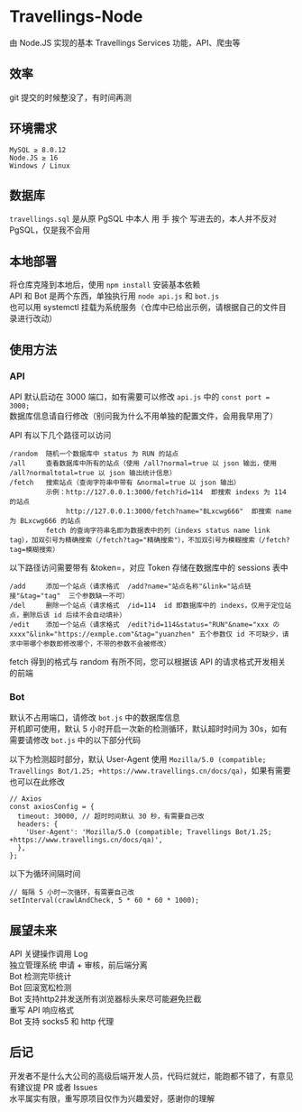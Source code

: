 # Travellings-Node
由 Node.JS 实现的基本 Travellings Services 功能，API、爬虫等

## 效率
git 提交的时候整没了，有时间再测  

## 环境需求
```
MySQL ≥ 8.0.12  
Node.JS ≥ 16  
Windows / Linux
```
## 数据库
`travellings.sql` 是从原 PgSQL 中本人 用 手 挨个 写进去的，本人并不反对 PgSQL，仅是我不会用  

## 本地部署
将仓库克隆到本地后，使用 `npm install` 安装基本依赖  
API 和 Bot 是两个东西，单独执行用 `node api.js` 和 `bot.js`  
也可以用 systemctl 挂载为系统服务（仓库中已给出示例，请根据自己的文件目录进行改动）  

## 使用方法
### API
API 默认启动在 3000 端口，如有需要可以修改 `api.js` 中的 `const port = 3000;`  
数据库信息请自行修改（别问我为什么不用单独的配置文件，会用我早用了） 

API 有以下几个路径可以访问  
```
/random  随机一个数据库中 status 为 RUN 的站点
/all     查看数据库中所有的站点（使用 /all?normal=true 以 json 输出，使用 /all?normaltotal=true 以 json 输出统计信息）
/fetch   搜索站点（查询字符串中带有 &normal=true 以 json 输出）
         示例：http://127.0.0.1:3000/fetch?id=114  即搜索 indexs 为 114 的站点
              http://127.0.0.1:3000/fetch?name="BLxcwg666"  即搜索 name 为 BLxcwg666 的站点
         fetch 的查询字符串名即为数据表中的列（indexs status name link tag），加双引号为精确搜索（/fetch?tag="精确搜索"），不加双引号为模糊搜索（/fetch?tag=模糊搜索）
```
以下路径访问需要带有 &token=，对应 Token 存储在数据库中的 sessions 表中  
```
/add     添加一个站点（请求格式  /add?name="站点名称"&link="站点链接"&tag="tag"  三个参数缺一不可）
/del     删除一个站点（请求格式  /id=114  id 即数据库中的 indexs，仅用于定位站点，删除后该 id 后续不会自动填补）
/edit    添加一个站点（请求格式  /edit?id=114&status="RUN"&name="xxx の xxxx"&link="https://exmple.com"&tag="yuanzhen" 五个参数仅 id 不可缺少，请求中带哪个参数即修改哪个，不带的参数不会被修改）
```
fetch 得到的格式与 random 有所不同，您可以根据该 API 的请求格式开发相关的前端

### Bot
默认不占用端口，请修改 `bot.js` 中的数据库信息  
开机即可使用，默认 5 小时开启一次新的检测循环，默认超时时间为 30s，如有需要请修改 `bot.js` 中的以下部分代码  

以下为检测超时部分，默认 User-Agent 使用 `Mozilla/5.0 (compatible; Travellings Bot/1.25; +https://www.travellings.cn/docs/qa)`，如果有需要也可以在此修改
```
// Axios
const axiosConfig = {
  timeout: 30000, // 超时时间默认 30 秒，有需要自己改
  headers: {
    'User-Agent': 'Mozilla/5.0 (compatible; Travellings Bot/1.25; +https://www.travellings.cn/docs/qa)',
  },
};
```

以下为循环间隔时间
```
// 每隔 5 小时一次循环，有需要自己改
setInterval(crawlAndCheck, 5 * 60 * 60 * 1000);
```

## 展望未来
API 关键操作调用 Log  
独立管理系统 申请 + 审核，前后端分离  
Bot 检测完毕统计  
Bot 回滚宽松检测  
Bot 支持http2并发送所有浏览器标头来尽可能避免拦截  
重写 API 响应格式  
Bot 支持 socks5 和 http 代理  

## 后记
开发者不是什么大公司的高级后端开发人员，代码烂就烂，能跑都不错了，有意见有建议提 PR 或者 Issues  
水平属实有限，重写原项目仅作为兴趣爱好，感谢你的理解
